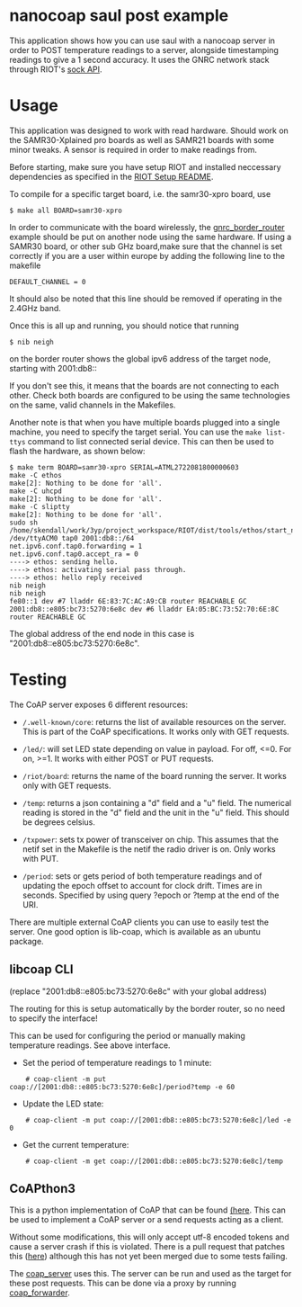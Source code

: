 nanocoap saul post example
=======================

This application shows how you can use saul with a nanocoap server in order to POST temperature readings to a server, alongside timestamping readings to give a 1 second accuracy.
It uses the GNRC network stack through RIOT's
[sock API](http://doc.riot-os.org/group__net__sock.html).

Usage
=====

This application was designed to work with read hardware. Should work on the SAMR30-Xplained pro boards as well as SAMR21 boards with some minor tweaks. A sensor is required in order to make readings from.

Before starting, make sure you have setup RIOT and installed neccessary dependencies as specified in the [RIOT Setup README](../README.md).

To compile for a specific target board, i.e. the samr30-xpro board, use

```
$ make all BOARD=samr30-xpro
```

In order to communicate with the board wirelessly, the [gnrc\_border\_router](https://github.com/RIOT-OS/RIOT/tree/master/examples/gnrc_border_router) example should be put on another node using the same hardware. If using a SAMR30 board, or other sub GHz board,make sure that the channel is set correctly if you are a user within europe by adding the following line to the makefile

```
DEFAULT_CHANNEL = 0
```

It should also be noted that this line should be removed if operating in the 2.4GHz band.

Once this is all up and running, you should notice that running

```
$ nib neigh
```

on the border router shows the global ipv6 address of the target node, starting with 2001:db8::

If you don't see this, it means that the boards are not connecting to each other. Check both boards are configured to be using the same technologies on the same, valid channels in the Makefiles.

Another note is that when you have multiple boards plugged into a single machine, you need to specify the target serial. You can use the `make list-ttys` command to list connected serial device. This can then be used to flash the hardware, as shown below:

```
$ make term BOARD=samr30-xpro SERIAL=ATML2722081800000603
make -C ethos
make[2]: Nothing to be done for 'all'.
make -C uhcpd
make[2]: Nothing to be done for 'all'.
make -C sliptty
make[2]: Nothing to be done for 'all'.
sudo sh /home/skendall/work/3yp/project_workspace/RIOT/dist/tools/ethos/start_network.sh /dev/ttyACM0 tap0 2001:db8::/64
net.ipv6.conf.tap0.forwarding = 1
net.ipv6.conf.tap0.accept_ra = 0
----> ethos: sending hello.
----> ethos: activating serial pass through.
----> ethos: hello reply received
nib neigh
nib neigh
fe80::1 dev #7 lladdr 6E:83:7C:AC:A9:CB router REACHABLE GC
2001:db8::e805:bc73:5270:6e8c dev #6 lladdr EA:05:BC:73:52:70:6E:8C router REACHABLE GC
```

The global address of the end node in this case is "2001:db8::e805:bc73:5270:6e8c".

Testing
=======

The CoAP server exposes 6 different resources:

* `/.well-known/core`: returns the list of available resources on the server.
This is part of the CoAP specifications. It works only with GET requests.

* `/led/`: will set LED state depending on value in payload. For off, <=0.
  For on, >=1. It works with either POST or PUT requests.

* `/riot/board`: returns the name of the board running the server. It works
  only with GET requests.

* `/temp`: returns a json containing a "d" field and a "u" field. The numerical
  reading is stored in the "d" field and the unit in the "u" field. This should be 
  degrees celsius.

* `/txpower`: sets tx power of transceiver on chip. This assumes that the netif
  set in the Makefile is the netif the radio driver is on. Only works with PUT.

* `/period`: sets or gets period of both temperature readings and of updating the 
  epoch offset to account for clock drift. Times are in seconds. Specified by using
  query ?epoch or ?temp at the end of the URI.

There are multiple external CoAP clients you can use to easily test the server.
One good option is lib-coap, which is available as an ubuntu package.

libcoap CLI
-----------

(replace "2001:db8::e805:bc73:5270:6e8c" with your global address)

The routing for this is setup automatically by the border router, so no need to specify the interface!

This can be used for configuring the period or manually making temperature readings. See above interface.

* Set the period of temperature readings to 1 minute:
```
    # coap-client -m put coap://[2001:db8::e805:bc73:5270:6e8c]/period?temp -e 60
```

* Update the LED state:
```
    # coap-client -m put coap://[2001:db8::e805:bc73:5270:6e8c]/led -e 0
```

* Get the current temperature:
```
    # coap-client -m get coap://[2001:db8::e805:bc73:5270:6e8c]/temp
```

CoAPthon3
-----------

This is a python implementation of CoAP that can be found [(here](https://github.com/Tanganelli/CoAPthon3). This can be used to implement a CoAP server or a send requests acting as a client.

Without some modifications, this will only accept utf-8 encoded tokens and cause a server crash if this is violated. There is a pull request that patches this ([here](https://github.com/Tanganelli/CoAPthon3/pull/20)) although this has not yet been merged due to some tests failing.

The [coap\_server](../../coap_server) uses this. The server can be run and used as the target for these post requests. This can be done via a proxy by running [coap\_forwarder](../../coap_forwarder).
